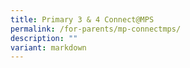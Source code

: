 ```yaml
---
title: Primary 3 & 4 Connect@MPS
permalink: /for-parents/mp-connectmps/
description: ""
variant: markdown
---
```

